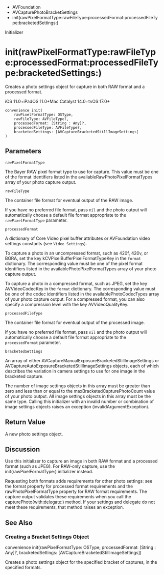 

- AVFoundation
- AVCapturePhotoBracketSettings
-  init(rawPixelFormatType:rawFileType:processedFormat:processedFileType:bracketedSettings:) 

Initializer

# init(rawPixelFormatType:rawFileType:processedFormat:processedFileType:bracketedSettings:)

Creates a photo settings object for capture in both RAW format and a processed format.

iOS 11.0+iPadOS 11.0+Mac Catalyst 14.0+tvOS 17.0+

``` source
convenience init(
    rawPixelFormatType: OSType,
    rawFileType: AVFileType?,
    processedFormat: [String : Any]?,
    processedFileType: AVFileType?,
    bracketedSettings: [AVCaptureBracketedStillImageSettings]
)
```

## Parameters 

`rawPixelFormatType`  

The Bayer RAW pixel format type to use for capture. This value must be one of the format identifiers listed in the availableRawPhotoPixelFormatTypes array of your photo capture output.

`rawFileType`  

The container file format for eventual output of the RAW image.

If you have no preferred file format, pass `nil` and the photo output will automatically choose a default file format appropriate to the `rawPixelFormatType` parameter.

`processedFormat`  

A dictionary of Core Video pixel buffer attributes or AVFoundation video settings constants (see `Video Settings`).

To capture a photo in an uncompressed format, such as 420f, 420v, or BGRA, set the key kCVPixelBufferPixelFormatTypeKey in the `format` dictionary. The corresponding value must be one of the pixel format identifiers listed in the availablePhotoPixelFormatTypes array of your photo capture output.

To capture a photo in a compressed format, such as JPEG, set the key AVVideoCodecKey in the `format` dictionary. The corresponding value must be one of the codec identifiers listed in the availablePhotoCodecTypes array of your photo capture output. For a compressed format, you can also specify a compression level with the key AVVideoQualityKey.

`processedFileType`  

The container file format for eventual output of the processed image.

If you have no preferred file format, pass `nil` and the photo output will automatically choose a default file format appropriate to the `processedFormat` parameter.

`bracketedSettings`  

An array of either AVCaptureManualExposureBracketedStillImageSettings or AVCaptureAutoExposureBracketedStillImageSettings objects, each of which describes the variation in camera settings to use for one image in the bracketed capture.

The number of image settings objects in this array must be greater than zero and less than or equal to the maxBracketedCapturePhotoCount value of your photo output. All image settings objects in this array must be the same type. Calling this initializer with an invalid number or combination of image settings objects raises an exception (invalidArgumentException).

## Return Value

A new photo settings object.

## Discussion

Use this initializer to capture an image in both RAW format and a processed format (such as JPEG). For RAW-only capture, use the init(rawPixelFormatType:) initializer instead.

Requesting both formats adds requirements for other photo settings: see the format property for processed format requirements and the rawPhotoPixelFormatType property for RAW format requirements. The capture output validates these requirements when you call the capturePhoto(with:delegate:) method. If your settings and delegate do not meet these requirements, that method raises an exception.

## See Also

### Creating a Bracket Settings Object

convenience init(rawPixelFormatType: OSType, processedFormat: [String : Any]?, bracketedSettings: [AVCaptureBracketedStillImageSettings])

Creates a photo settings object for the specified bracket of captures, in the specified formats.

